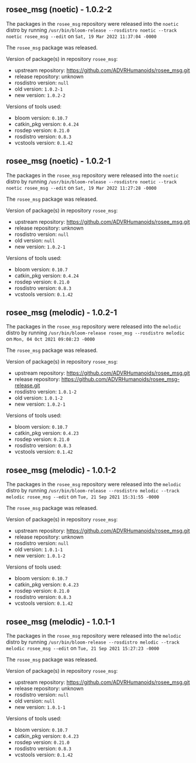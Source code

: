 ## rosee_msg (noetic) - 1.0.2-2

The packages in the `rosee_msg` repository were released into the `noetic` distro by running `/usr/bin/bloom-release --rosdistro noetic --track noetic rosee_msg --edit` on `Sat, 19 Mar 2022 11:37:04 -0000`

The `rosee_msg` package was released.

Version of package(s) in repository `rosee_msg`:

- upstream repository: https://github.com/ADVRHumanoids/rosee_msg.git
- release repository: unknown
- rosdistro version: `null`
- old version: `1.0.2-1`
- new version: `1.0.2-2`

Versions of tools used:

- bloom version: `0.10.7`
- catkin_pkg version: `0.4.24`
- rosdep version: `0.21.0`
- rosdistro version: `0.8.3`
- vcstools version: `0.1.42`


## rosee_msg (noetic) - 1.0.2-1

The packages in the `rosee_msg` repository were released into the `noetic` distro by running `/usr/bin/bloom-release --rosdistro noetic --track noetic rosee_msg --edit` on `Sat, 19 Mar 2022 11:27:28 -0000`

The `rosee_msg` package was released.

Version of package(s) in repository `rosee_msg`:

- upstream repository: https://github.com/ADVRHumanoids/rosee_msg.git
- release repository: unknown
- rosdistro version: `null`
- old version: `null`
- new version: `1.0.2-1`

Versions of tools used:

- bloom version: `0.10.7`
- catkin_pkg version: `0.4.24`
- rosdep version: `0.21.0`
- rosdistro version: `0.8.3`
- vcstools version: `0.1.42`


## rosee_msg (melodic) - 1.0.2-1

The packages in the `rosee_msg` repository were released into the `melodic` distro by running `/usr/bin/bloom-release rosee_msg --rosdistro melodic` on `Mon, 04 Oct 2021 09:08:23 -0000`

The `rosee_msg` package was released.

Version of package(s) in repository `rosee_msg`:

- upstream repository: https://github.com/ADVRHumanoids/rosee_msg.git
- release repository: https://github.com/ADVRHumanoids/rosee_msg-release.git
- rosdistro version: `1.0.1-2`
- old version: `1.0.1-2`
- new version: `1.0.2-1`

Versions of tools used:

- bloom version: `0.10.7`
- catkin_pkg version: `0.4.23`
- rosdep version: `0.21.0`
- rosdistro version: `0.8.3`
- vcstools version: `0.1.42`


## rosee_msg (melodic) - 1.0.1-2

The packages in the `rosee_msg` repository were released into the `melodic` distro by running `/usr/bin/bloom-release --rosdistro melodic --track melodic rosee_msg --edit` on `Tue, 21 Sep 2021 15:31:55 -0000`

The `rosee_msg` package was released.

Version of package(s) in repository `rosee_msg`:

- upstream repository: https://github.com/ADVRHumanoids/rosee_msg.git
- release repository: unknown
- rosdistro version: `null`
- old version: `1.0.1-1`
- new version: `1.0.1-2`

Versions of tools used:

- bloom version: `0.10.7`
- catkin_pkg version: `0.4.23`
- rosdep version: `0.21.0`
- rosdistro version: `0.8.3`
- vcstools version: `0.1.42`


## rosee_msg (melodic) - 1.0.1-1

The packages in the `rosee_msg` repository were released into the `melodic` distro by running `/usr/bin/bloom-release --rosdistro melodic --track melodic rosee_msg --edit` on `Tue, 21 Sep 2021 15:27:23 -0000`

The `rosee_msg` package was released.

Version of package(s) in repository `rosee_msg`:

- upstream repository: https://github.com/ADVRHumanoids/rosee_msg.git
- release repository: unknown
- rosdistro version: `null`
- old version: `null`
- new version: `1.0.1-1`

Versions of tools used:

- bloom version: `0.10.7`
- catkin_pkg version: `0.4.23`
- rosdep version: `0.21.0`
- rosdistro version: `0.8.3`
- vcstools version: `0.1.42`


